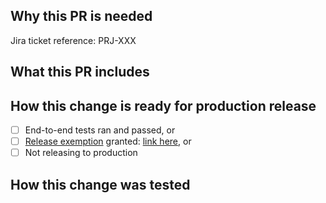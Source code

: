 <!-- @formatter:off -->

Why this PR is needed
---------------------
<!-- Add a sentence or two on the reason this PR exists. Remember that the reviewer likely doesn't have as much context as you. Help them help you. -->


<!-- Github will auto-link to Jira if configured in repo settings -> Autolink References --> 
Jira ticket reference: PRJ-XXX

What this PR includes
---------------------
<!-- Brief description of what was done to meet the PR goal. -->


How this change is ready for production release
-----------------------------------------------
<!-- Required. Select one of these checkboxes, otherwise merging will be blocked. -->
<!-- e2e-testing:start -->
- [ ] End-to-end tests ran and passed, or
- [ ] [Release exemption](https://energyhub.slack.com/archives/C098SCVCP55) granted: [link here](), or
- [ ] Not releasing to production
<!-- e2e-testing:end -->

How this change was tested
--------------------------
<!-- Describe testing done on the change, or why this is not applicable. -->



<!--
Did You Think About
------------------
- Monitoring?
- Metrics and logging to diagnose problems?
- Documentation?
- Security, access control, PII?
-->

<!-- @formatter:on -->

